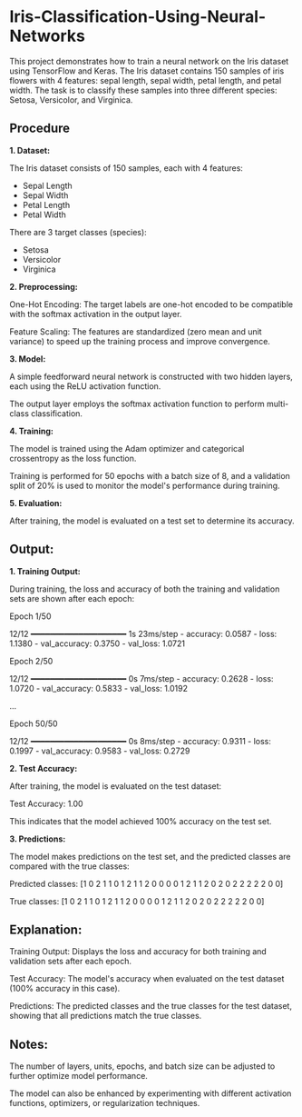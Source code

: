 # Iris-Classification-Using-Neural-Networks

This project demonstrates how to train a neural network on the Iris dataset using TensorFlow and Keras. The Iris dataset contains 150 samples of iris flowers with 4 features: sepal length, sepal width, petal length, and petal width. The task is to classify these samples into three different species: Setosa, Versicolor, and Virginica.

## Procedure
**1. Dataset:**

  The Iris dataset consists of 150 samples, each with 4 features:
   - Sepal Length
   - Sepal Width
   - Petal Length
   - Petal Width
     
  There are 3 target classes (species):
   - Setosa
   - Versicolor
   - Virginica

**2. Preprocessing:**

One-Hot Encoding: The target labels are one-hot encoded to be compatible with the softmax activation in the output layer.

Feature Scaling: The features are standardized (zero mean and unit variance) to speed up the training process and improve convergence.

**3. Model:**

A simple feedforward neural network is constructed with two hidden layers, each using the ReLU activation function.

The output layer employs the softmax activation function to perform multi-class classification.

**4. Training:**

The model is trained using the Adam optimizer and categorical crossentropy as the loss function.

Training is performed for 50 epochs with a batch size of 8, and a validation split of 20% is used to monitor the model's performance during training.

**5. Evaluation:**

After training, the model is evaluated on a test set to determine its accuracy.

## Output:

**1. Training Output:**

During training, the loss and accuracy of both the training and validation sets are shown after each epoch:

Epoch 1/50

12/12 ━━━━━━━━━━━━━━━━━━━━ 1s 23ms/step - accuracy: 0.0587 - loss: 1.1380 - val_accuracy: 0.3750 - val_loss: 1.0721

Epoch 2/50

12/12 ━━━━━━━━━━━━━━━━━━━━ 0s 7ms/step - accuracy: 0.2628 - loss: 1.0720 - val_accuracy: 0.5833 - val_loss: 1.0192

...

Epoch 50/50

12/12 ━━━━━━━━━━━━━━━━━━━━ 0s 8ms/step - accuracy: 0.9311 - loss: 0.1997 - val_accuracy: 0.9583 - val_loss: 0.2729

**2. Test Accuracy:**

After training, the model is evaluated on the test dataset:

Test Accuracy: 1.00

This indicates that the model achieved 100% accuracy on the test set.

**3. Predictions:**

The model makes predictions on the test set, and the predicted classes are compared with the true classes:

Predicted classes: [1 0 2 1 1 0 1 2 1 1 2 0 0 0 0 1 2 1 1 2 0 2 0 2 2 2 2 2 0 0]

True classes:      [1 0 2 1 1 0 1 2 1 1 2 0 0 0 0 1 2 1 1 2 0 2 0 2 2 2 2 2 0 0]

## Explanation:

Training Output: Displays the loss and accuracy for both training and validation sets after each epoch.

Test Accuracy: The model's accuracy when evaluated on the test dataset (100% accuracy in this case).

Predictions: The predicted classes and the true classes for the test dataset, showing that all predictions match the true classes.

## Notes:

The number of layers, units, epochs, and batch size can be adjusted to further optimize model performance.

The model can also be enhanced by experimenting with different activation functions, optimizers, or regularization techniques.
